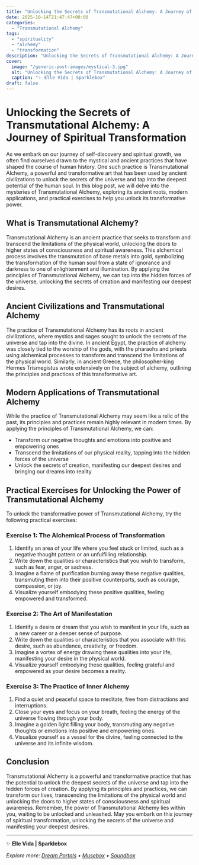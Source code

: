 ```yaml
---
title: "Unlocking the Secrets of Transmutational Alchemy: A Journey of Spiritual Transformation"
date: 2025-10-14T21:47:47+00:00
categories:
  - "Transmutational Alchemy"
tags:
  - "spirituality"
  - "alchemy"
  - "transformation"
description: "Unlocking the Secrets of Transmutational Alchemy: A Journey of Spiritual Transformation"
cover:
  image: "/generic-post-images/mystical-3.jpg"
  alt: "Unlocking the Secrets of Transmutational Alchemy: A Journey of Spiritual Transformation"
  caption: "✨ Elle Vida | Sparklebox"
draft: false
---
```


# Unlocking the Secrets of Transmutational Alchemy: A Journey of Spiritual Transformation

As we embark on our journey of self-discovery and spiritual growth, we often find ourselves drawn to the mystical and ancient practices that have shaped the course of human history. One such practice is Transmutational Alchemy, a powerful and transformative art that has been used by ancient civilizations to unlock the secrets of the universe and tap into the deepest potential of the human soul. In this blog post, we will delve into the mysteries of Transmutational Alchemy, exploring its ancient roots, modern applications, and practical exercises to help you unlock its transformative power.

## What is Transmutational Alchemy?
Transmutational Alchemy is an ancient practice that seeks to transform and transcend the limitations of the physical world, unlocking the doors to higher states of consciousness and spiritual awareness. This alchemical process involves the transmutation of base metals into gold, symbolizing the transformation of the human soul from a state of ignorance and darkness to one of enlightenment and illumination. By applying the principles of Transmutational Alchemy, we can tap into the hidden forces of the universe, unlocking the secrets of creation and manifesting our deepest desires.

## Ancient Civilizations and Transmutational Alchemy
The practice of Transmutational Alchemy has its roots in ancient civilizations, where mystics and sages sought to unlock the secrets of the universe and tap into the divine. In ancient Egypt, the practice of alchemy was closely tied to the worship of the gods, with the pharaohs and priests using alchemical processes to transform and transcend the limitations of the physical world. Similarly, in ancient Greece, the philosopher-king Hermes Trismegistus wrote extensively on the subject of alchemy, outlining the principles and practices of this transformative art.

## Modern Applications of Transmutational Alchemy
While the practice of Transmutational Alchemy may seem like a relic of the past, its principles and practices remain highly relevant in modern times. By applying the principles of Transmutational Alchemy, we can:

* Transform our negative thoughts and emotions into positive and empowering ones
* Transcend the limitations of our physical reality, tapping into the hidden forces of the universe
* Unlock the secrets of creation, manifesting our deepest desires and bringing our dreams into reality

## Practical Exercises for Unlocking the Power of Transmutational Alchemy
To unlock the transformative power of Transmutational Alchemy, try the following practical exercises:

### Exercise 1: The Alchemical Process of Transformation
1. Identify an area of your life where you feel stuck or limited, such as a negative thought pattern or an unfulfilling relationship.
2. Write down the qualities or characteristics that you wish to transform, such as fear, anger, or sadness.
3. Imagine a flame of purification burning away these negative qualities, transmuting them into their positive counterparts, such as courage, compassion, or joy.
4. Visualize yourself embodying these positive qualities, feeling empowered and transformed.

### Exercise 2: The Art of Manifestation
1. Identify a desire or dream that you wish to manifest in your life, such as a new career or a deeper sense of purpose.
2. Write down the qualities or characteristics that you associate with this desire, such as abundance, creativity, or freedom.
3. Imagine a vortex of energy drawing these qualities into your life, manifesting your desire in the physical world.
4. Visualize yourself embodying these qualities, feeling grateful and empowered as your desire becomes a reality.

### Exercise 3: The Practice of Inner Alchemy
1. Find a quiet and peaceful space to meditate, free from distractions and interruptions.
2. Close your eyes and focus on your breath, feeling the energy of the universe flowing through your body.
3. Imagine a golden light filling your body, transmuting any negative thoughts or emotions into positive and empowering ones.
4. Visualize yourself as a vessel for the divine, feeling connected to the universe and its infinite wisdom.

## Conclusion
Transmutational Alchemy is a powerful and transformative practice that has the potential to unlock the deepest secrets of the universe and tap into the hidden forces of creation. By applying its principles and practices, we can transform our lives, transcending the limitations of the physical world and unlocking the doors to higher states of consciousness and spiritual awareness. Remember, the power of Transmutational Alchemy lies within you, waiting to be unlocked and unleashed. May you embark on this journey of spiritual transformation, unlocking the secrets of the universe and manifesting your deepest desires.

---

✨ **Elle Vida | Sparklebox**

*Explore more: [Dream Portals](/the-dreamtoolkit/) • [Musebox](/musebox-dreams/) • [Soundbox](/soundbox/)*
